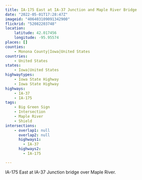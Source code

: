 ```yaml
---
title: IA-175 East at IA-37 Junction and Maple River Bridge
date: "2022-05-01T17:28:47Z"
imageid: "406403109091342900"
flickrid: "52082203748"
location:
    latitude: 42.017456
    longitude: -95.95574
places: []
counties:
    - Monona County|Iowa|United States
countries:
    - United States
states:
    - Iowa|United States
highwaytypes:
    - Iowa State Highway
    - Iowa State Highway
highways:
    - IA-37
    - IA-175
tags:
    - Big Green Sign
    - Intersection
    - Maple River
    - Shield
intersections:
    - overlap1: null
      overlap2: null
      highways1:
        - IA-37
      highways2:
        - IA-175

---
```

IA-175 East at IA-37 Junction bridge over Maple River.